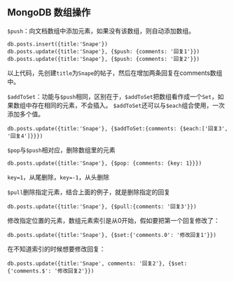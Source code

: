 ## MongoDB 数组操作
`$push`：向文档数组中添加元素，如果没有该数组，则自动添加数组。

    db.posts.insert({title:'Snape'})
    db.posts.update({title:'Snape'}, {$push: {comments: '回复1'}})
    db.posts.update({title:'Snape'}, {$push: {comments: '回复2'}})

以上代码，先创建`title`为`Snape`的帖子，然后在增加两条回复在comments数组中。

`$addToSet`：功能与`$push`相同，区别在于，`$addToSet`把数组看作成一个`Set`，如果数组中存在相同的元素，不会插入。
`$addToSet`还可以与`$each`组合使用，一次添加多个值。

    db.posts.update({title:'Snape'}, {$addToSet:{comments: {$each:['回复3', '回复4']}}})

`$pop`与`$push`相对应，删除数组里的元素

    db.posts.update({title:'Snape'}, {$pop: {comments: {key: 1}}})

`key=1`，从尾删除，`key=-1`，从头删除

`$pull`删除指定元素，结合上面的例子，就是删除指定的回复
    
    db.posts.update({title:'Snape'}, {$pull:{comments: '回复3'}})

修改指定位置的元素，数组元素索引是从0开始，假如要把第一个回复修改了：

    db.posts.update({title:'Snape'}, {$set:{'comments.0': '修改回复1'}})

在不知道索引的时候想要修改回复：

    db.posts.update({title:'Snape', comments: '回复2'}, {$set:{'comments.$': '修改回复2'}})
